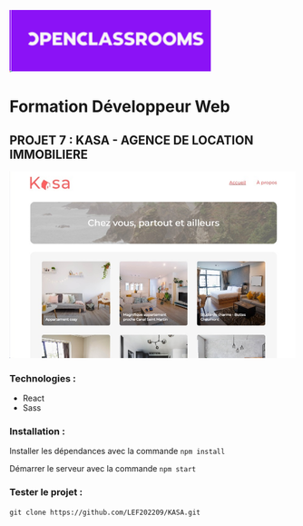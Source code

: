 ![Training](./public/images/oc.png)

# Formation Développeur Web

## PROJET 7 : KASA - AGENCE DE LOCATION IMMOBILIERE

![HomePage](./public/images/kasa.jpg)

### Technologies :

- React
- Sass

### Installation :

Installer les dépendances avec la commande `npm install`

Démarrer le serveur avec la commande `npm start`

### Tester le projet :

```terminal
git clone https://github.com/LEF202209/KASA.git
```

